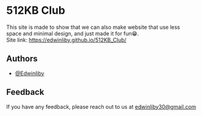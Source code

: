 
# 512KB Club

This site is made to show that we can also make website that use less space and minimal design, and just made it for fun😁.  
Site link: https://edwinliby.github.io/512KB_Club/
## Authors

- [@Edwinliby](https://github.com/Edwinliby)


## Feedback

If you have any feedback, please reach out to us at edwinliby30@gmail.com
